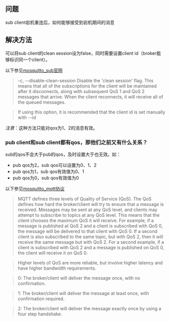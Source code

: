 ## 问题
sub client宕机重连后，如何能够接受到宕机期间的消息

## 解决方法
可以将sub client的clean session设为false，同时需要设置client id（broker能够标识同一个client）。

以下参见[mosquitto_sub官网](http://mosquitto.org/man/mosquitto_sub-1.html)

>-c, --disable-clean-session
Disable the 'clean session' flag. This means that all of the subscriptions for the client will be maintained after it disconnects, along with subsequent QoS 1 and QoS 2 messages that arrive. When the client reconnects, it will receive all of the queued messages.

>If using this option, it is recommended that the client id is set manually with --id

*注意*：这种方法只能对qos为1、2的消息有效。

### pub client和sub client都有qos，那他们之前又有什么关系？
sub的qos不会大于pub的qos，及时设置大于也无效。如：
- pub qos为2，sub qos可以设置为0、1、2
- pub qos为1，sub qos有效值为0、1
- pub qos为0，sub qos有效值为0

以下参见[mosquitto_mqtt协议](http://mosquitto.org/man/mqtt-7.html)

>MQTT defines three levels of Quality of Service (QoS). The QoS defines how hard the broker/client will try to ensure that a message is received. Messages may be sent at any QoS level, and clients may attempt to subscribe to topics at any QoS level. This means that the client chooses the maximum QoS it will receive. For example, if a message is published at QoS 2 and a client is subscribed with QoS 0, the message will be delivered to that client with QoS 0. If a second client is also subscribed to the same topic, but with QoS 2, then it will receive the same message but with QoS 2. For a second example, if a client is subscribed with QoS 2 and a message is published on QoS 0, the client will receive it on QoS 0.

>Higher levels of QoS are more reliable, but involve higher latency and have higher bandwidth requirements.

>0: The broker/client will deliver the message once, with no confirmation.

>1: The broker/client will deliver the message at least once, with confirmation required.

>2: The broker/client will deliver the message exactly once by using a four step handshake.
